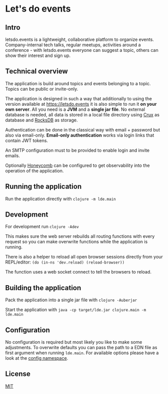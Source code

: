 # Let's do events

## Intro

letsdo.events is a lightweight, collaborative platform to organize events.
Company-internal tech talks, regular meetups, activities around a conference - with letsdo.events everyone can suggest a topic, others can show their interest and sign up.


## Technical overview

The application is build around topics and events belonging to a topic.
Topics can be public or invite-only.

The application is designed in such a way that additionally to using the version available at https://letsdo.events it is also simple to run it **on your own server**.
All you need is a **JVM** and a **single jar file**.
No external database is needed, all data is stored in a local file directory using [Crux](https://juxt.pro/crux/index.html) as database and [RocksDB](https://rocksdb.org/) as storage.

Authentication can be done in the classical way with email + password but also via email-only.
**Email-only authentication** works via login links that contain JWT tokens.

An SMTP configuration must to be provided to enable login and invite emails.

Optionally [Honeycomb](https://www.honeycomb.io/) can be configured to get observability into the operation of the application.


## Running the application

Run the application directly with `clojure -m lde.main`


## Development

For development run `clojure -Adev`

This makes sure the web server rebuilds all routing functions with every request
so you can make overwrite functions while the application is running.

There is also a helper to reload all open browser sessions directly from your REPL/editor:
`(do (in-ns 'dev.reload) (reload-browser))`

The function uses a web socket connect to tell the browsers to reload.


## Building the application

Pack the application into a single jar file with `clojure -Auberjar`

Start the application with `java -cp target/lde.jar clojure.main -m lde.main`


## Configuration

No configuration is required but most likely you like to make some adjustments.
To overwrite defaults you can pass the path to a EDN file as first argument when running `lde.main`.
For available options please have a look at the [config namespace](./src/lde/config.clj).


## License

[MIT](./license.txt)
